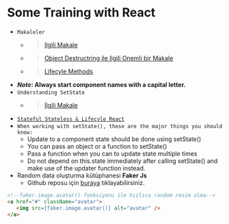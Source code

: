 # Some Training with React
- `Makaleler`
   - > [Ilgili Makale](https://www.taniarascia.com/getting-started-with-react/)

   - > [Object Destructring ile Ilgili Onemli bir Makale](https://medium.com/@bretdoucette/understanding-this-setstate-name-value-a5ef7b4ea2b4)

   - > [Lifecyle Methods](https://engineering.musefind.com/react-lifecycle-methods-how-and-when-to-use-them-2111a1b692b1)
- ***Note*: Always start component names with a capital letter.**
- `Understanding SetState`
  - > [İlgili Makale](https://css-tricks.com/understanding-react-setstate/)
- [`Stateful Stateless & Lifecyle React`](https://reactjs.org/docs/state-and-lifecycle.html)
- `When working with setState(), these are the major things you should know:`
  - Update to a component state should be done using setState()
  - You can pass an object or a function to setState()
  - Pass a function when you can to update state multiple times
  - Do not depend on this.state immediately after calling setState() and make use of the updater function instead.
 - Random data oluşturma kütüphanesi **Faker Js**
   - Github reposu için [buraya](https://github.com/marak/Faker.js/) tıklayabilirsiniz.
 ```html
 <!--faker.image.avatar() fonksiyonu ile hızlıca random resim alma-->
 <a href="#" className="avatar">
    <img src={faker.image.avatar()} alt="avatar" />
</a>
 ```
 